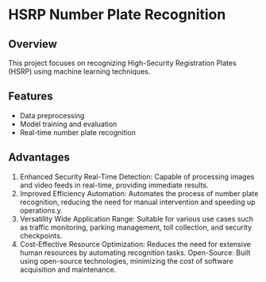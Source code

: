 # HSRP Number Plate Recognition

## Overview
This project focuses on recognizing High-Security Registration Plates (HSRP) using machine learning techniques.

## Features
- Data preprocessing
- Model training and evaluation
- Real-time number plate recognition
## Advantages
1. Enhanced Security
Real-Time Detection: Capable of processing images and video feeds in real-time, providing immediate results.
2. Improved Efficiency
Automation: Automates the process of number plate recognition, reducing the need for manual intervention and speeding up operations.y.
3. Versatility
Wide Application Range: Suitable for various use cases such as traffic monitoring, parking management, toll collection, and security checkpoints.
4. Cost-Effective
Resource Optimization: Reduces the need for extensive human resources by automating recognition tasks.
Open-Source: Built using open-source technologies, minimizing the cost of software acquisition and maintenance.
